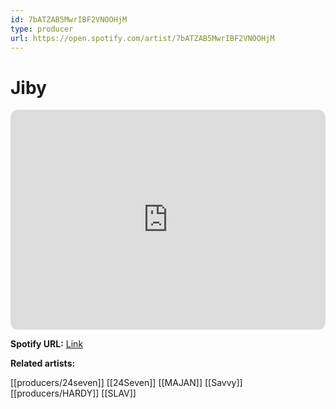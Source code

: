 ```yaml
---
id: 7bATZAB5MwrIBF2VNOOHjM
type: producer
url: https://open.spotify.com/artist/7bATZAB5MwrIBF2VNOOHjM
---
```

# Jiby

<iframe style="border-radius:12px" src="https://open.spotify.com/embed/artist/7bATZAB5MwrIBF2VNOOHjM" width="100%" height="352" frameBorder="0" allowfullscreen="" allow="autoplay; clipboard-write; encrypted-media; fullscreen; picture-in-picture" loading="lazy"></iframe>

**Spotify URL:** [Link](https://open.spotify.com/artist/7bATZAB5MwrIBF2VNOOHjM)

**Related artists:**

[[producers/24seven]]
[[24Seven]]
[[MAJAN]]
[[Savvy]]
[[producers/HARDY]]
[[SLAV]]
